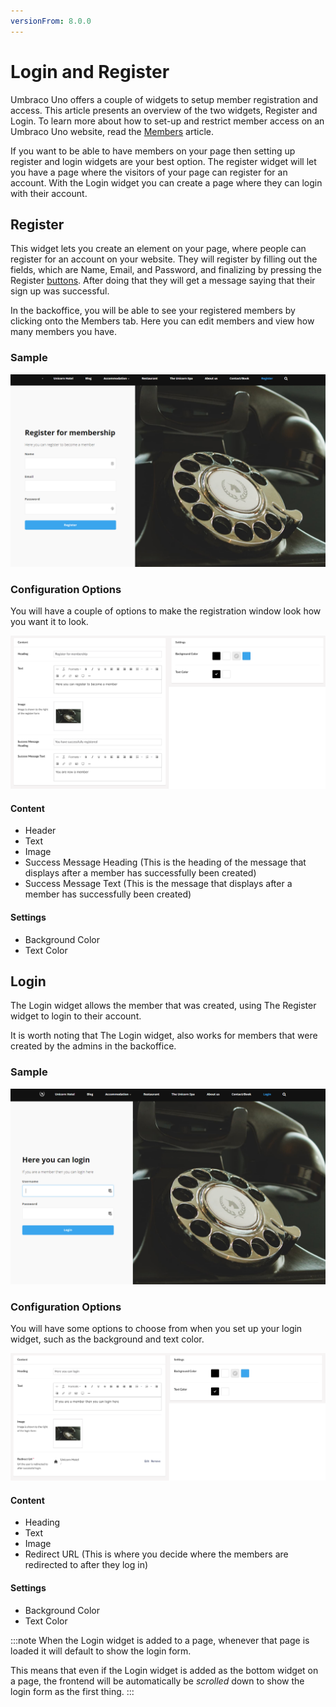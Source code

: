 ```yaml
---
versionFrom: 8.0.0
---
```


# Login and Register

Umbraco Uno offers a couple of widgets to setup member registration and access. This article presents an overview of the two widgets, Register and Login. To learn more about how to set-up and restrict member access on an Umbraco Uno website, read the [Members](../../Manage-users/Members/) article.

If you want to be able to have members on your page then setting up register and login widgets are your best option. The register widget will let you have a page where the visitors of your page can register for an account. With the Login widget you can create a page where they can login with their account.

## Register

This widget lets you create an element on your page, where people can register for an account on your website.
They will register by filling out the fields, which are Name, Email, and Password, and finalizing by pressing the Register [buttons](../../Buttons/index.md). After doing that they will get a message saying that their sign up was successful.

In the backoffice, you will be able to see your registered members by clicking onto the Members tab. Here you can edit members and view how many members you have.

### Sample

![Example of a Register form on the frontend](images/Register-Front.png)

### Configuration Options

You will have a couple of options to make the registration window look how you want it to look.

![Register Backoffice](images/Register-final.png)

#### Content

- Header
- Text
- Image
- Success Message Heading (This is the heading of the message that displays after a member has successfully been created)
- Success Message Text (This is the message that displays after a member has successfully been created)

#### Settings

- Background Color
- Text Color

## Login

The Login widget allows the member that was created, using The Register widget to login to their account.

It is worth noting that The Login widget, also works for members that were created by the admins in the backoffice.

### Sample

![Frontend example of a Login form](images/Login-Front.png)

### Configuration Options

You will have some options to choose from when you set up your login widget, such as the background and text color.

![Login Backoffice](images/Login-final.png)

#### Content

- Heading
- Text
- Image
- Redirect URL (This is where you decide where the members are redirected to after they log in)

#### Settings

- Background Color
- Text Color

:::note
When the Login widget is added to a page, whenever that page is loaded it will default to show the login form.

This means that even if the Login widget is added as the bottom widget on a page, the frontend will be automatically be *scrolled* down to show the login form as the first thing.
:::
